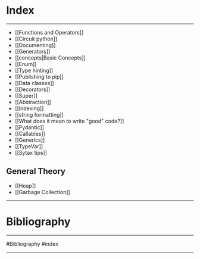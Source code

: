 
# Index
---
* [[Functions and Operators]]
* [[Circuit python]]
* [[Documenting]]
* [[Generators]]
* [[concepts|Basic Concepts]]
* [[Enum]]
* [[Type hinting]]
* [[Publishing to pip]]
* [[Data classes]]
* [[Decorators]]
* [[Super]] 
* [[Abstraction]]
* [[Indexing]]
* [[string formatting]]
* [[What does it mean to write "good" code?]]
* [[Pydantic]]
* [[Callables]]
* [[Generics]]
* [[TypeVar]]
* [[Sytax tips]]

## General Theory
- [[Heap]]
- [[Garbage Collection]]
--- 
# Bibliography 
---
#Bibliography
#index

---
